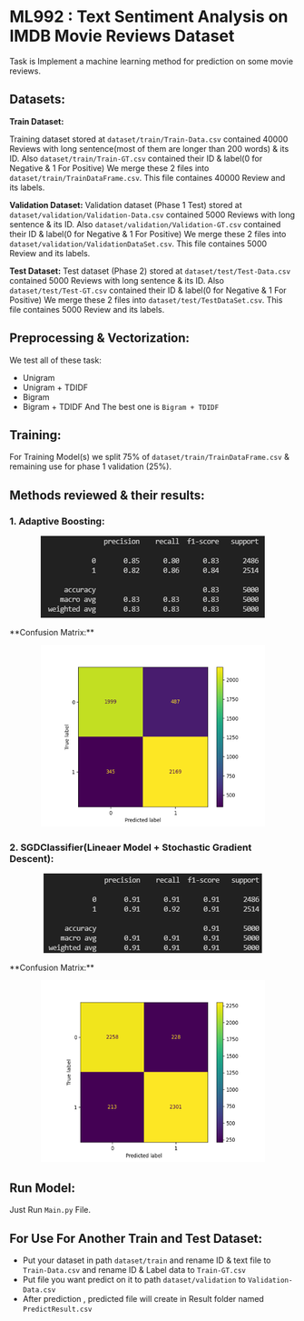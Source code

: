 # ML992 : Text Sentiment Analysis on IMDB Movie Reviews Dataset

Task is Implement a machine learning method for prediction on some movie reviews.

## Datasets:

**Train Dataset:**

Training dataset stored at `dataset/train/Train-Data.csv` contained 40000 Reviews with long sentence(most of them are longer than 200 words) & its ID.
Also `dataset/train/Train-GT.csv` contained their ID & label(0 for Negative & 1 For Positive)
We merge these 2 files into `dataset/train/TrainDataFrame.csv`. This file containes 40000 Review and its labels.

**Validation Dataset:**
Validation dataset (Phase 1 Test) stored at `dataset/validation/Validation-Data.csv` contained 5000 Reviews with long sentence & its ID.
Also `dataset/validation/Validation-GT.csv` contained their ID & label(0 for Negative & 1 For Positive)
We merge these 2 files into `dataset/validation/ValidationDataSet.csv`. This file containes 5000 Review and its labels.

**Test Dataset:**
Test dataset (Phase 2) stored at `dataset/test/Test-Data.csv` contained 5000 Reviews with long sentence & its ID.
Also `dataset/test/Test-GT.csv` contained their ID & label(0 for Negative & 1 For Positive)
We merge these 2 files into `dataset/test/TestDataSet.csv`. This file containes 5000 Review and its labels.

## Preprocessing & Vectorization:
   We test all of these task:
   - Unigram
   - Unigram + TDIDF
   - Bigram
   - Bigram + TDIDF
   And The best one is `Bigram + TDIDF`

## Training:
   For Training Model(s) we split 75% of `dataset/train/TrainDataFrame.csv` & remaining use for phase 1 validation (25%). 

## Methods reviewed & their results:
### 1. Adaptive Boosting:
   <p align = "center">
   <img src = "https://github.com/pooya-dani76/ML-Project992/blob/main/Reports/AdaBoosting.PNG">
   </p>
   **Confusion Matrix:**

   <p align = "center">
   <img src="https://github.com/pooya-dani76/ML-Project992/blob/main/Confiusion%20Matrix/AdaBoost-Val.png" width = "395"  height = "320">
   </p>
   
### 2. SGDClassifier(Lineaer Model + Stochastic Gradient Descent):
   <p align = "center">
   <img src = "https://github.com/pooya-dani76/ML-Project992/blob/main/Reports/SGD.PNG">
   </p>
   **Confusion Matrix:**
 
   <p align = "center">
   <img src="https://github.com/pooya-dani76/ML-Project992/blob/main/Confiusion%20Matrix/SGD-Val.png" width = "395"  height = "320">
   </p>   
   

## Run Model:
   Just Run `Main.py` File.


## For Use For Another Train and Test Dataset:

  - Put your dataset in path `dataset/train` and rename ID & text file to `Train-Data.csv` and rename ID & Label data to `Train-GT.csv`
  - Put file you want predict on it to path `dataset/validation` to `Validation-Data.csv`
  - After prediction , predicted file will create in Result folder named  `PredictResult.csv`


